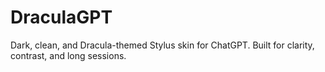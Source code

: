 # DraculaGPT
Dark, clean, and Dracula-themed Stylus skin for ChatGPT. Built for clarity, contrast, and long sessions.
